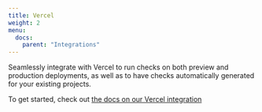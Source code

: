 ```yaml
---
title: Vercel
weight: 2
menu:
  docs:
    parent: "Integrations"
---
```


Seamlessly integrate with Vercel to run checks on both preview and production deployments, as well as to have checks automatically generated for your existing projects.

To get started, check out [the docs on our Vercel integration](/docs/cicd/vercel/)